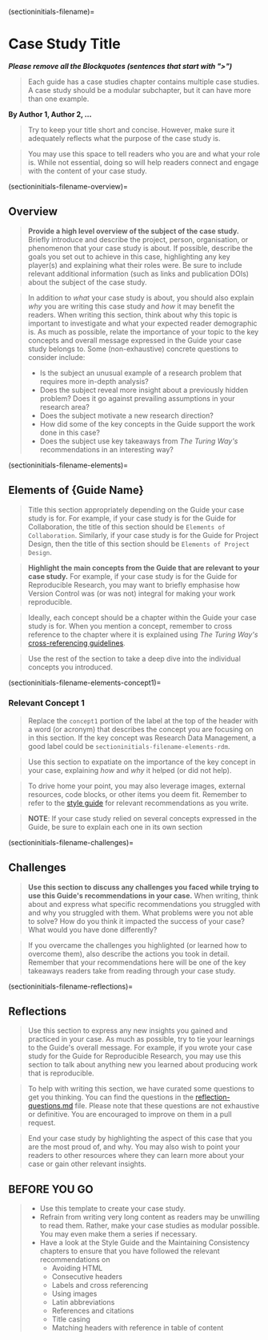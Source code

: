 (sectioninitials-filename)=
# Case Study Title

***Please remove all the Blockquotes (sentences that start with ">")***

> Each guide has a case studies chapter contains multiple case studies. 
> A case study should be a modular subchapter, but it can have more than one example.

**By Author 1, Author 2, ...**

> Try to keep your title short and concise.
> However, make sure it adequately reflects what the purpose of the case study is.

> You may use this space to tell readers who you are and what your role is.
> While not essential, doing so will help readers connect and engage with the content of your case study.

(sectioninitials-filename-overview)=
## Overview

> **Provide a high level overview of the subject of the case study.**
> Briefly introduce and describe the project, person, organisation, or phenomenon that your case study is about.
> If possible, describe the goals you set out to achieve in this case, highlighting any key player(s) and explaining what their roles were.
> Be sure to include relevant additional information (such as links and publication DOIs) about the subject of the case study. 


> In addition to _what_ your case study is about, you should also explain _why_ you are writing this case study and _how_ it may benefit the readers.
> When writing this section, think about why this topic is important to investigate and what your expected reader demographic is.
> As much as possible, relate the importance of your topic to the key concepts and overall message expressed in the Guide your case study belongs to.
> Some (non-exhaustive) concrete questions to consider include: 
> - Is the subject an unusual example of a research problem that requires more in-depth analysis?
> - Does the subject reveal more insight about a previously hidden problem? Does it go against prevailing assumptions in your research area?
> - Does the subject motivate a new research direction?
> - How did some of the key concepts in the Guide support the work done in this case?
> - Does the subject use key takeaways from _The Turing Way's_ recommendations in an interesting way?

(sectioninitials-filename-elements)=
## Elements of {Guide Name}

> Title this section appropriately depending on the Guide your case study is for.
> For example, if your case study is for the Guide for Collaboration, the title of this section should be `Elements of Collaboration`.
> Similarly, if your case study is for the Guide for Project Design, then the title of this section should be `Elements of Project Design`.

> **Highlight the main concepts from the Guide that are relevant to your case study.**
> For example, if your case study is for the Guide for Reproducible Research, you may want to briefly emphasise how Version Control was (or was not) integral for making your work reproducible.

> Ideally, each concept should be a chapter within the Guide your case study is for.
> When you mention a concept, remember to cross reference to the chapter where it is explained using _The Turing Way's_ [cross-referencing guidelines](https://the-turing-way.netlify.app/community-handbook/style/style-crossref.html).

> Use the rest of the section to take a deep dive into the individual concepts you introduced.

(sectioninitials-filename-elements-concept1)=
### Relevant Concept 1

> Replace the `concept1` portion of the label at the top of the header with a word (or acronym) that describes the concept you are focusing on in this section.
> If the key concept was Research Data Management, a good label could be `sectioninitials-filename-elements-rdm`. 

> Use this section to expatiate on the importance of the key concept in your case, explaining _how_ and _why_ it helped (or did not help).

> To drive home your point, you may also leverage images, external resources, code blocks, or other items you deem fit.
> Remember to refer to the [style guide](https://the-turing-way.netlify.app/community-handbook/style.html) for relevant recommendations as you write.

> **NOTE**: If your case study relied on several concepts expressed in the Guide, be sure to explain each one in its own section

(sectioninitials-filename-challenges)=
## Challenges

> **Use this section to discuss any challenges you faced while trying to use this Guide's recommendations in your case.**
> When writing, think about and express what specific recommendations you struggled with and why you struggled with them.
> What problems were you not able to solve? 
> How do you think it impacted the success of your case?
> What would you have done differently?

> If you overcame the challenges you highlighted (or learned how to overcome them), also describe the actions you took in detail.
> Remember that your recommendations here will be one of the key takeaways readers take from reading through your case study.

(sectioninitials-filename-reflections)=
## Reflections

> Use this section to express any new insights you gained and practiced in your case.
> As much as possible, try to tie your learnings to the Guide's overall message.
> For example, if you wrote your case study for the Guide for Reproducible Research, you may use this section to talk about anything new you learned about producing work that is reproducible.

> To help with writing this section, we have curated some questions to get you thinking.
> You can find the questions in the [reflection-questions.md](./reflection-questions.md) file.
> Please note that these questions are not exhaustive or definitive.
> You are encouraged to improve on them in a pull request.

> End your case study by highlighting the aspect of this case that you are the most proud of, and why.
> You may also wish to point your readers to other resources where they can learn more about your case or gain other relevant insights.

## BEFORE YOU GO

> - Use this template to create your case study.
> - Refrain from writing very long content as readers may be unwilling to read them. Rather, make your case studies as modular possible. You may even make them a series if necessary.
> - Have a look at the Style Guide and the Maintaining Consistency chapters to ensure that you have followed the relevant recommendations on
>   - Avoiding HTML
>   - Consecutive headers
>   - Labels and cross referencing
>   - Using images
>   - Latin abbreviations
>   - References and citations
>   - Title casing
>   - Matching headers with reference in table of content


